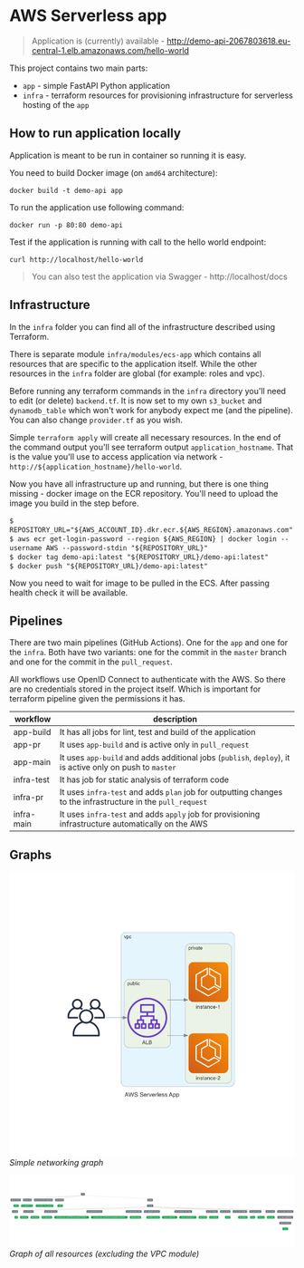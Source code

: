 # AWS Serverless app

> Application is (currently) available - http://demo-api-2067803618.eu-central-1.elb.amazonaws.com/hello-world

This project contains two main parts:
- `app` - simple FastAPI Python application
- `infra` - terraform resources for provisioning infrastructure for serverless hosting of the `app`

## How to run application locally

Application is meant to be run in container so running it is easy.

You need to build Docker image (on `amd64` architecture):
```
docker build -t demo-api app
```
To run the application use following command:
```
docker run -p 80:80 demo-api
```
Test if the application is running with call to the hello world endpoint:
```
curl http://localhost/hello-world
```
> You can also test the application via Swagger - http://localhost/docs

## Infrastructure

In the `infra` folder you can find all of the infrastructure described using Terraform.

There is separate module `infra/modules/ecs-app` which contains all resources that are specific to the application itself. While the other resources in the `infra` folder are global (for example: roles and vpc).

Before running any terraform commands in the `infra` directory you'll need to edit (or delete) `backend.tf`. It is now set to my own `s3_bucket` and `dynamodb_table` which won't work for anybody expect me (and the pipeline). You can also change `provider.tf` as you wish.

Simple `terraform apply` will create all necessary resources. In the end of the command output you'll see terraform output `application_hostname`. That is the value you'll use to access application via network - `http://${application_hostname}/hello-world`.

Now you have all infrastructure up and running, but there is one thing missing - docker image on the ECR repository. You'll need to upload the image you build in the step before.
```
$ REPOSITORY_URL="${AWS_ACCOUNT_ID}.dkr.ecr.${AWS_REGION}.amazonaws.com"
$ aws ecr get-login-password --region ${AWS_REGION} | docker login --username AWS --password-stdin "${REPOSITORY_URL}"
$ docker tag demo-api:latest "${REPOSITORY_URL}/demo-api:latest"
$ docker push "${REPOSITORY_URL}/demo-api:latest"
```

Now you need to wait for image to be pulled in the ECS. After passing health check it will be available.

## Pipelines

There are two main pipelines (GitHub Actions). One for the `app` and one for the `infra`. Both have two variants: one for the commit in the `master` branch and one for the commit in the `pull_request`.

All workflows use OpenID Connect to authenticate with the AWS. So there are no credentials stored in the project itself. Which is important for terraform pipeline given the permissions it has.

| workflow | description |
|---|---|
| app-build | It has all jobs for lint, test and build of the application |
| app-pr | It uses `app-build` and is active only in `pull_request` |
| app-main | It uses `app-build` and adds additional jobs (`publish`, `deploy`), it is active only on push to `master` |
| infra-test | It has job for static analysis of terraform code |
| infra-pr | It uses `infra-test` and adds `plan` job for outputting changes to the infrastructure in the `pull_request` |
| infra-main | It uses `infra-test` and adds `apply` job for provisioning infrastructure automatically on the AWS |  

## Graphs

![Networking](images/vpc.png)
*Simple networking graph*

![Resources](images/resources.png)
*Graph of all resources (excluding the VPC module)*